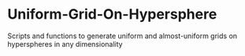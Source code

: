 # Uniform-Grid-On-Hypersphere
Scripts and functions to generate uniform and almost-uniform grids on hyperspheres in any dimensionality
